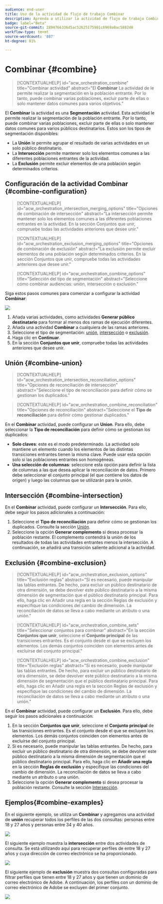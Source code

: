 ```yaml
---
audience: end-user
title: Uso de la actividad de flujo de trabajo Combinar
description: Aprenda a utilizar la actividad de flujo de trabajo Combinar
badge: label="Beta"
source-git-commit: 2894766336d5ac52625175981c6969a0ac5882d8
workflow-type: tm+mt
source-wordcount: '887'
ht-degree: 81%

---
```



# Combinar {#combine}

>[!CONTEXTUALHELP]
>id="acw_orchestration_combine"
>title="Combinar actividad"
>abstract="El **Combinar** La actividad de le permite realizar la segmentación en la población entrante. Por lo tanto, puede combinar varias poblaciones, excluir parte de ellas o solo mantener datos comunes para varios objetivos."


El **Combinar** la actividad es una **Segmentación** actividad. Esta actividad le permite realizar la segmentación de la población entrante. Por lo tanto, puede combinar varias poblaciones, excluir parte de ellas o solo mantener datos comunes para varios públicos destinatarios. Estos son los tipos de segmentación disponibles:

<!--
The **Combine** activity can be placed after any other activity, but not at the beginning of the workflow. Any activity can be placed after the **Combine**.
-->

* La **Unión** le permite agrupar el resultado de varias actividades en un solo público destinatario.
* La **Intersección** permite mantener solo los elementos comunes a las diferentes poblaciones entrantes de la actividad.
* La **Exclusión** permite excluir elementos de una población según determinados criterios.

## Configuración de la actividad Combinar {#combine-configuration}

>[!CONTEXTUALHELP]
>id="acw_orchestration_intersection_merging_options"
>title="Opciones de combinación de intersección"
>abstract="La intersección permite mantener solo los elementos comunes a las diferentes poblaciones entrantes en la actividad. En la sección Conjuntos que unir, compruebe todas las actividades anteriores que desee unir."

>[!CONTEXTUALHELP]
>id="acw_orchestration_exclusion_merging_options"
>title="Opciones de combinación de exclusión"
>abstract="La exclusión permite excluir elementos de una población según determinados criterios. En la sección Conjuntos que unir, compruebe todas las actividades anteriores que desee unir."

>[!CONTEXTUALHELP]
>id="acw_orchestration_combine_options"
>title="Selección del tipo de segmentación"
>abstract="Seleccione cómo combinar audiencias: unión, intersección o exclusión."

Siga estos pasos comunes para comenzar a configurar la actividad **Combinar**:

![](../assets/workflow-combine.png)

1. Añada varias actividades, como actividades **Generar público destinatario** para formar al menos dos ramas de ejecución diferentes.
1. Añada una actividad **Combinar** a cualquiera de las ramas anteriores.
1. Seleccione el tipo de segmentación: [unión](#union), [intersección](#intersection) o [exclusión](#exclusion).
1. Haga clic en **Continuar**.
1. En la sección **Conjuntos que unir**, compruebe todas las actividades anteriores que desee unir.

## Unión {#combine-union}

>[!CONTEXTUALHELP]
>id="acw_orchestration_intersection_reconciliation_options"
>title="Opciones de reconciliación de intersección"
>abstract="Seleccione el tipo de reconciliación para definir cómo se gestionan los duplicados."

>[!CONTEXTUALHELP]
>id="acw_orchestration_combine_reconciliation"
>title="Opciones de reconciliación"
>abstract="Seleccione el **Tipo de reconciliación** para definir cómo gestionar duplicados."

En el **Combinar** actividad, puede configurar un **Union**. Para ello, debe seleccionar la **Tipo de reconciliación** para definir cómo se gestionan los duplicados:

* **Solo claves**: este es el modo predeterminado. La actividad solo mantiene un elemento cuando los elementos de las distintas transiciones entrantes tienen la misma clave. Puede usar esta opción solo si las poblaciones entrantes son homogéneas.
* **Una selección de columnas**: seleccione esta opción para definir la lista de columnas a las que desea aplicar la reconciliación de datos. Primero debe seleccionar el conjunto principal (el que contiene los datos de origen) y luego las columnas que se utilizarán para la unión.

## Intersección {#combine-intersection}

En el **Combinar** actividad, puede configurar un **Intersección**. Para ello, debe seguir los pasos adicionales a continuación:

1. Seleccione el **Tipo de reconciliación** para definir cómo se gestionan los duplicados. Consulte la sección [Unión](#union).
1. Seleccione la opción **Generar complemento** si desea procesar la población restante. El complemento contendrá la unión de los resultados de todas las actividades entrantes menos la intersección. A continuación, se añadirá una transición saliente adicional a la actividad.

## Exclusión {#combine-exclusion}

>[!CONTEXTUALHELP]
>id="acw_orchestration_exclusion_options"
>title="Exclusión  reglas"
>abstract="Si es necesario, puede manipular las tablas entrantes. De hecho, para excluir un público destinatario de otra dimensión, se debe devolver este público destinatario a la misma dimensión de segmentación que el público destinatario principal. Para ello, haga clic en Añadir una regla en la sección Reglas de exclusión y especifique las condiciones del cambio de dimensión. La reconciliación de datos se lleva a cabo mediante un atributo o una unión."

>[!CONTEXTUALHELP]
>id="acw_orchestration_combine_sets"
>title="Seleccionar conjuntos para combinar"
>abstract="En la sección **Conjuntos que unir**, seleccione el **Conjunto principal** de las transiciones entrantes. Es el conjunto desde el que se excluyen los elementos. Los demás conjuntos coinciden con elementos antes de excluirse del conjunto principal."

>[!CONTEXTUALHELP]
>id="acw_orchestration_combine_exclusion"
>title="Exclusión  reglas"
>abstract="Si es necesario, puede manipular las tablas entrantes. De hecho, para excluir un público destinatario de otra dimensión, se debe devolver este público destinatario a la misma dimensión de segmentación que el público destinatario principal. Para ello, haga clic en Añadir una regla en la sección Reglas de exclusión y especifique las condiciones del cambio de dimensión. La reconciliación de datos se lleva a cabo mediante un atributo o una unión."



En el **Combinar** actividad, puede configurar un **Exclusión**. Para ello, debe seguir los pasos adicionales a continuación:

1. En la sección **Conjuntos que unir**, seleccione el **Conjunto principal** de las transiciones entrantes. Es el conjunto desde el que se excluyen los elementos. Los demás conjuntos coinciden con elementos antes de excluirse del conjunto principal.
1. Si es necesario, puede manipular las tablas entrantes. De hecho, para excluir un público destinatario de otra dimensión, se debe devolver este público destinatario a la misma dimensión de segmentación que el público destinatario principal. Para ello, haga clic en **Añadir una regla** en la sección **Reglas de exclusión** y especifique las condiciones del cambio de dimensión. La reconciliación de datos se lleva a cabo mediante un atributo o una unión.
1. Seleccione la opción **Generar complemento** si desea procesar la población restante. Consulte la sección [Intersección](#intersection).

## Ejemplos{#combine-examples}

En el siguiente ejemplo, se utiliza un **Combinar** y agregamos una actividad de **unión** recuperar todos los perfiles de las dos consultas: personas entre 18 y 27 años y personas entre 34 y 40 años.

![](../assets/workflow-union-example.png)

El siguiente ejemplo muestra la **intersección** entre dos actividades de consulta. Se está utilizando aquí para recuperar perfiles de entre 18 y 27 años y cuya dirección de correo electrónico se ha proporcionado.

![](../assets/workflow-intersection-example.png)

El siguiente ejemplo de **exclusión** muestra dos consultas configuradas para filtrar perfiles que tienen entre 18 y 27 años y que tienen un dominio de correo electrónico de Adobe. A continuación, los perfiles con un dominio de correo electrónico de Adobe se excluyen del primer conjunto.

![](../assets/workflow-exclusion-example.png)


